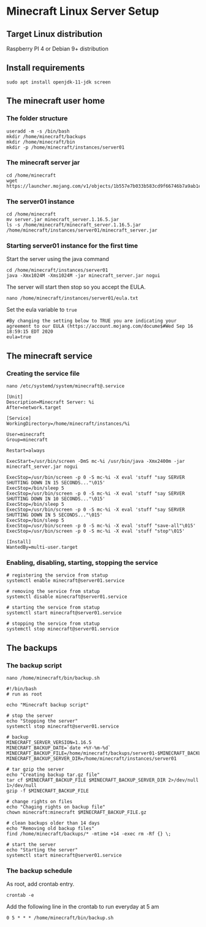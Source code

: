 # Minecraft Linux Server Setup

## Target Linux distribution
Raspberry PI 4 or Debian 9+ distribution

## Install requirements
```
sudo apt install openjdk-11-jdk screen
```

## The minecraft user home

### The folder structure
```
useradd -m -s /bin/bash
mkdir /home/minecraft/backups
mkdir /home/minecraft/bin
mkdir -p /home/minecraft/instances/server01
```

### The minecraft server jar
```
cd /home/minecraft
wget https://launcher.mojang.com/v1/objects/1b557e7b033b583cd9f66746b7a9ab1ec1673ced/server.jar
```

### The server01 instance
```
cd /home/minecraft
mv server.jar minecraft_server.1.16.5.jar
ls -s /home/minecraft/minecraft_server.1.16.5.jar /home/minecraft/instances/server01/minecraft_server.jar
```

### Starting server01 instance for the first time

Start the server using the java command
```
cd /home/minecraft/instances/server01
java -Xmx1024M -Xms1024M -jar minecraft_server.jar nogui
```

The server will start then stop so you accept the EULA.
```
nano /home/minecraft/instances/server01/eula.txt
```

Set the eula variable to `true`
```
#By changing the setting below to TRUE you are indicating your agreement to our EULA (https://account.mojang.com/docume$#Wed Sep 16 18:59:15 EDT 2020
eula=true
```

## The minecraft service

### Creating the service file

```
nano /etc/systemd/system/minecraft@.service
```

```
[Unit]
Description=Minecraft Server: %i
After=network.target

[Service]
WorkingDirectory=/home/minecraft/instances/%i

User=minecraft
Group=minecraft

Restart=always

ExecStart=/usr/bin/screen -DmS mc-%i /usr/bin/java -Xmx2400m -jar minecraft_server.jar nogui

ExecStop=/usr/bin/screen -p 0 -S mc-%i -X eval 'stuff "say SERVER SHUTTING DOWN IN 15 SECONDS..."\015'
ExecStop=/bin/sleep 5
ExecStop=/usr/bin/screen -p 0 -S mc-%i -X eval 'stuff "say SERVER SHUTTING DOWN IN 10 SECONDS..."\015'
ExecStop=/bin/sleep 5
ExecStop=/usr/bin/screen -p 0 -S mc-%i -X eval 'stuff "say SERVER SHUTTING DOWN IN 5 SECONDS..."\015'
ExecStop=/bin/sleep 5
ExecStop=/usr/bin/screen -p 0 -S mc-%i -X eval 'stuff "save-all"\015'
ExecStop=/usr/bin/screen -p 0 -S mc-%i -X eval 'stuff "stop"\015'

[Install]
WantedBy=multi-user.target
```

### Enabling, disabling, starting, stopping the service
```
# registering the service from statup
systemctl enable minecraft@server01.service

# removing the service from statup
systemctl disable minecraft@server01.service

# starting the service from statup
systemctl start minecraft@server01.service

# stopping the service from statup
systemctl stop minecraft@server01.service
```

## The backups

### The backup script
```
nano /home/minecraft/bin/backup.sh
```

```
#!/bin/bash
# run as root

echo "Minecraft backup script"

# stop the server
echo "Stopping the server"
systemctl stop minecraft@server01.service

# backup
MINECRAFT_SERVER_VERSION=1.16.5
MINECRAFT_BACKUP_DATE=`date +%Y-%m-%d`
MINECRAFT_BACKUP_FILE=/home/minecraft/backups/server01-$MINECRAFT_BACKUP_DATE-$MINECRAFT_SERVER_VERSION.tar
MINECRAFT_BACKUP_SERVER_DIR=/home/minecraft/instances/server01

# tar gzip the server
echo "Creating backup tar.gz file"
tar cf $MINECRAFT_BACKUP_FILE $MINECRAFT_BACKUP_SERVER_DIR 2>/dev/null 1>/dev/null
gzip -f $MINECRAFT_BACKUP_FILE

# change rights on files
echo "Chaging rights on backup file"
chown minecraft:minecraft $MINECRAFT_BACKUP_FILE.gz

# clean backups older than 14 days
echo "Removing old backup files"
find /home/minecraft/backups/* -mtime +14 -exec rm -Rf {} \;

# start the server
echo "Starting the server"
systemctl start minecraft@server01.service
```

### The backup schedule

As root, add crontab entry.
```
crontab -e
```

Add the following line in the crontab to run everyday at 5 am
```
0 5 * * * /home/minecraft/bin/backup.sh
```
